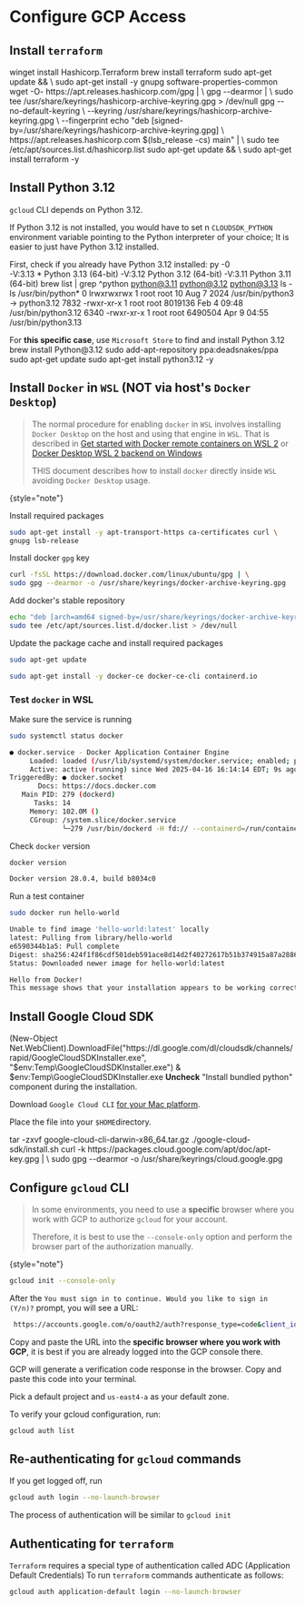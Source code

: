 # Configure GCP Access

## Install `terraform`
<tabs>
    <tab id="windows-install" title="Windows">
        <code-block lang="powershell"> winget install Hashicorp.Terraform </code-block>
    </tab>
    <tab id="macos-install" title="macOS">
        <code-block lang="bash"> brew install terraform </code-block>
    </tab>
    <tab id="linux-install" title="Linux">
        <code-block lang="bash">sudo apt-get update &&  \
sudo apt-get install -y gnupg software-properties-common</code-block>
        <code-block lang="bash">wget -O- https://apt.releases.hashicorp.com/gpg | \
gpg --dearmor | \
sudo tee /usr/share/keyrings/hashicorp-archive-keyring.gpg > /dev/null</code-block>
        <code-block lang="bash">gpg --no-default-keyring \
--keyring /usr/share/keyrings/hashicorp-archive-keyring.gpg \
--fingerprint</code-block>
        <code-block lang="bash">echo "deb [signed-by=/usr/share/keyrings/hashicorp-archive-keyring.gpg] \
https://apt.releases.hashicorp.com $(lsb_release -cs) main" | \
sudo tee /etc/apt/sources.list.d/hashicorp.list</code-block>
        <code-block lang="bash">sudo apt-get update && \
sudo apt-get install terraform -y</code-block>   
    </tab>
</tabs>

## Install Python 3.12
`gcloud` CLI depends on Python 3.12.

If Python 3.12 is not installed, you would have to set n `CLOUDSDK_PYTHON` environment variable pointing to the Python interpreter of your choice; 
It is easier to just have Python 3.12 installed.

First, check if you already have Python 3.12 installed:
<tabs>
    <tab id="windows-install2" title="Windows">
        <code-block lang="PowerShell"> py -0 </code-block>
        <code-block lang="PowerShell">  
            -V:3.13 *        Python 3.13 (64-bit)
            -V:3.12          Python 3.12 (64-bit)
            -V:3.11          Python 3.11 (64-bit)
        </code-block>
    </tab>
    <tab id="macos-install2" title="macOS">
        <code-block lang="bash"> brew list | grep ^python</code-block>
        <code-block lang="bash">
            python@3.11
            python@3.12
            python@3.13
        </code-block>
    </tab>
    <tab id="linux-install2" title="Linux">
        <code-block lang="bash">ls -ls /usr/bin/python*</code-block>
        <code-block lang="bash">0 lrwxrwxrwx 1 root root 10 Aug  7  2024 /usr/bin/python3 -> python3.12
7832 -rwxr-xr-x 1 root root 8019136 Feb  4 09:48 /usr/bin/python3.12
6340 -rwxr-xr-x 1 root root 6490504 Apr  9 04:55 /usr/bin/python3.13</code-block>
    </tab>
</tabs>

<tabs>
    <tab id="windows-install1" title="Windows">
        For <b>this specific case</b>, use <code>Microsoft Store</code> to find and install Python 3.12
    </tab>
    <tab id="macos-install1" title="macOS">
        <code-block lang="bash"> brew install Python@3.12</code-block>
    </tab>
    <tab id="linux-install1" title="Linux">
        <code-block lang="bash">sudo add-apt-repository ppa:deadsnakes/ppa</code-block>
        <code-block lang="bash">sudo apt-get update</code-block>
        <code-block lang="bash">sudo apt-get install python3.12 -y</code-block>   
    </tab>
</tabs>

## Install `Docker` in `WSL` (NOT via host's `Docker Desktop`)
> The normal procedure for enabling `docker` in `WSL` involves installing `Docker Desktop` on the host
> and using that engine in `WSL`. That is described in
>[Get started with Docker remote containers on WSL 2](https://learn.microsoft.com/en-us/windows/wsl/tutorials/wsl-containers)
> or [Docker Desktop WSL 2 backend on Windows](https://docs.docker.com/desktop/features/wsl/)
>
> THIS document describes how to install `docker` directly inside `WSL` avoiding `Docker Desktop` usage.
> 
{style="note"}

Install required packages
```bash
sudo apt-get install -y apt-transport-https ca-certificates curl \
gnupg lsb-release
```
Install docker `gpg` key
```bash
curl -fsSL https://download.docker.com/linux/ubuntu/gpg | \
sudo gpg --dearmor -o /usr/share/keyrings/docker-archive-keyring.gpg
```
Add docker's stable repository
```bash
echo "deb [arch=amd64 signed-by=/usr/share/keyrings/docker-archive-keyring.gpg] https://download.docker.com/linux/ubuntu $(lsb_release -cs) stable" | \
sudo tee /etc/apt/sources.list.d/docker.list > /dev/null
```
Update the package cache and install required packages
```bash
sudo apt-get update
```
```bash
sudo apt-get install -y docker-ce docker-ce-cli containerd.io
```
### Test `docker` in WSL

Make sure the service is running
```bash
sudo systemctl status docker
```
```bash
● docker.service - Docker Application Container Engine
     Loaded: loaded (/usr/lib/systemd/system/docker.service; enabled; preset: enabled)
     Active: active (running) since Wed 2025-04-16 16:14:14 EDT; 9s ago
TriggeredBy: ● docker.socket
       Docs: https://docs.docker.com
   Main PID: 279 (dockerd)
      Tasks: 14
     Memory: 102.0M ()
     CGroup: /system.slice/docker.service
             └─279 /usr/bin/dockerd -H fd:// --containerd=/run/containerd/containerd.sock
```
Check `docker` version
```bash
docker version
```
```bash
Docker version 28.0.4, build b8034c0
```
Run a test container
```bash
sudo docker run hello-world
```
```bash
Unable to find image 'hello-world:latest' locally
latest: Pulling from library/hello-world
e6590344b1a5: Pull complete
Digest: sha256:424f1f86cdf501deb591ace8d14d2f40272617b51b374915a87a2886b2025ece
Status: Downloaded newer image for hello-world:latest

Hello from Docker!
This message shows that your installation appears to be working correctly.
```
## Install Google Cloud SDK

<tabs>
    <tab id="windows-install3" title="Windows">
        <code-block lang="PowerShell">
        (New-Object Net.WebClient).DownloadFile("https://dl.google.com/dl/cloudsdk/channels/rapid/GoogleCloudSDKInstaller.exe", "$env:Temp\GoogleCloudSDKInstaller.exe")
        & $env:Temp\GoogleCloudSDKInstaller.exe
        </code-block>
        <b>Uncheck</b> "Install bundled python" component during the installation.
    </tab>
    <tab id="macos-install3" title="macOS">
        <p>Download <code>Google Cloud CLI</code> <a href="https://cloud.google.com/sdk/docs/install">for your Mac platform</a>.</p>
        <p>Place the file into your <code>$HOME</code>directory.</p> 
        <code-block lang="bash"> tar -zxvf google-cloud-cli-darwin-x86_64.tar.gz </code-block>
        <code-block lang="bash"> ./google-cloud-sdk/install.sh</code-block>
    </tab>
    <tab id="linux-install3" title="Linux">
        <code-block lang="bash">curl -k https://packages.cloud.google.com/apt/doc/apt-key.gpg | \
sudo gpg --dearmor -o /usr/share/keyrings/cloud.google.gpg</code-block>
    </tab>
</tabs>



## Configure `gcloud` CLI

> In some environments, you need to use a **specific** browser where you work with GCP to authorize `gcloud` for your account.
> 
> Therefore, it is best to use the `--console-only` option and perform the browser part of the authorization manually.
> 
{style="note"}

```Bash
gcloud init --console-only
```
After the `You must sign in to continue. Would you like to sign in (Y/n)?` prompt, you will see a URL:
```Bash
 https://accounts.google.com/o/oauth2/auth?response_type=code&client_id=...
```
Copy and paste the URL into the **specific browser where you work with GCP**, it is best if you are already logged into the GCP console there.

GCP will generate a verification code response in the browser. Copy and paste this code into your terminal.

Pick a default project and `us-east4-a` as your default zone.

To verify your gcloud configuration, run:
```Bash
gcloud auth list
```
## Re-authenticating for `gcloud` commands
If you get logged off, run
```Bash
gcloud auth login --no-launch-browser
```
The process of authentication will be similar to `gcloud init`

## Authenticating for `terraform`
`Terraform` requires a special type of authentication called ADC (Application Default Credentials)
To run `terraform` commands authenticate as follows:
```Bash
gcloud auth application-default login --no-launch-browser
```